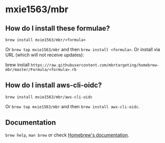 # mxie1563/mbr

## How do I install these formulae?

`brew install mxie1563/mbr/<formula>`

Or `brew tap mxie1563/mbr` and then `brew install <formula>`.
Or install via URL (which will not receive updates):

brew install `https://raw.githubusercontent.com/mbrtargeting/homebrew-mbr/master/Formula/<formula>.rb`

## How do I install aws-cli-oidc?

`brew install mxie1563/mbr/aws-cli-oidc`

Or `brew tap mxie1563/mbr` and then `brew install aws-cli-oidc`.

## Documentation

`brew help`, `man brew` or check [Homebrew's documentation](https://docs.brew.sh).
